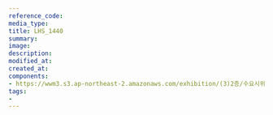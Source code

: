 ```yaml
---
reference_code:
media_type:
title: LHS_1440
summary:
image:
description:
modified_at:
created_at:
components:
- https://wwm3.s3.ap-northeast-2.amazonaws.com/exhibition/(3)2층/수요시위/LHS_1440.jpg
tags:
-
---
```

